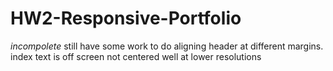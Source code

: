 # HW2-Responsive-Portfolio
*incompolete* still have some work to do aligning header at different margins. 
index text is off screen
not centered well at lower resolutions
